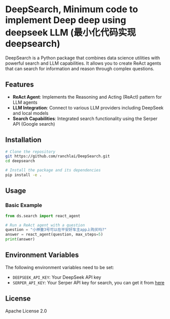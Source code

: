 # DeepSearch, Minimum code to implement Deep deep using deepseek LLM (最小化代码实现deepsearch)

DeepSearch is a Python package that combines data science utilities with powerful search and LLM capabilities. It allows you to create ReAct agents that can search for information and reason through complex questions.

## Features

- **ReAct Agent**: Implements the Reasoning and Acting (ReAct) pattern for LLM agents
- **LLM Integration**: Connect to various LLM providers including DeepSeek and local models
- **Search Capabilities**: Integrated search functionality using the Serper API (Google search)

## Installation

```bash
# Clone the repository
git https://github.com/ranchlai/DeepSearch.git
cd deepsearch

# Install the package and its dependencies
pip install -e .
```

## Usage

### Basic Example

```python
from ds.search import react_agent

# Run a ReAct agent with a question
question = "小神童3号可以在平安好车主app上购买吗?"
answer = react_agent(question, max_steps=5)
print(answer)
```


## Environment Variables

The following environment variables need to be set:

- `DEEPSEEK_API_KEY`: Your DeepSeek API key
- `SERPER_API_KEY`: Your Serper API key for search, you can get it from [here](https://serper.dev/api-key)

## License

Apache License 2.0

